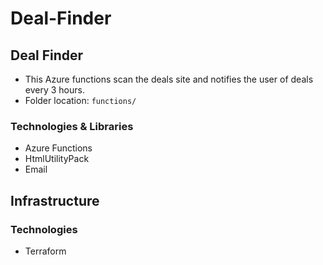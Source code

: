 # Deal-Finder

## Deal Finder

- This Azure functions scan the deals site and notifies the user of deals every 3 hours.
- Folder location: ```functions/```

### Technologies & Libraries

- Azure Functions
- HtmlUtilityPack
- Email

## Infrastructure

### Technologies

- Terraform

